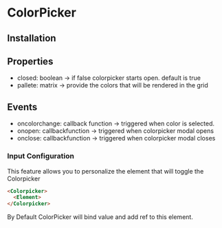 # ColorPicker

## Installation

## Properties

- closed: boolean -> if false colorpicker starts open. default is true
- pallete: matrix -> provide the colors that will be rendered in the grid

## Events

- oncolorchange: callback function -> triggered when color is selected.
- onopen: callbackfunction -> triggered when colorpicker modal opens
- onclose: callbackfunction -> triggered when colorpicker modal closes


### Input Configuration

This feature allows you to personalize the element that will toggle the Colorpicker

```html
<Colorpicker>
  <Element>
</Colorpicker>
```

By Default ColorPicker will bind value and add ref to this element.